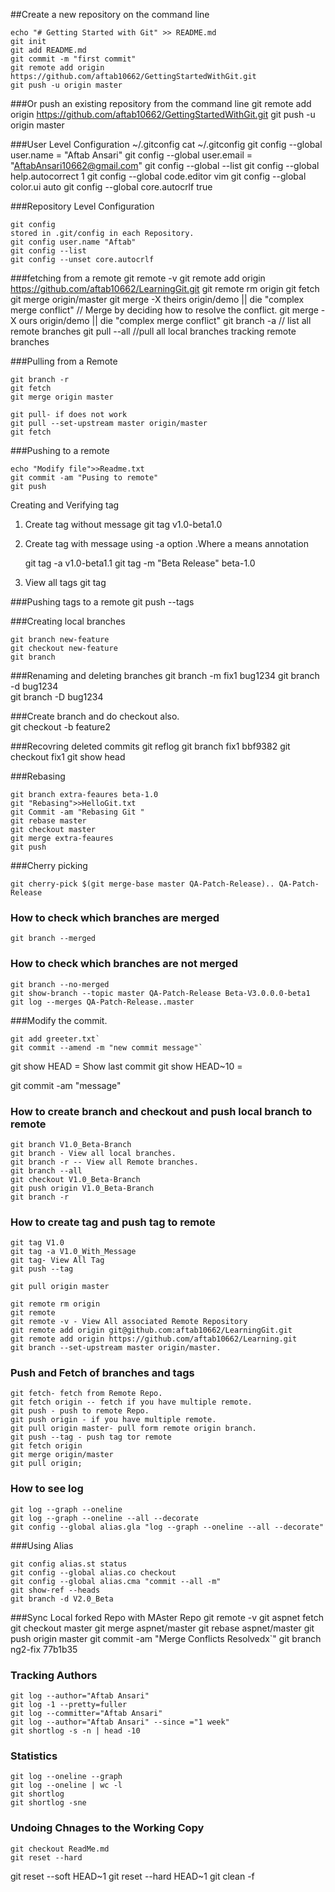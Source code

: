 ##Create a new repository on the command line

	echo "# Getting Started with Git" >> README.md
	git init
	git add README.md
	git commit -m "first commit"
	git remote add origin https://github.com/aftab10662/GettingStartedWithGit.git
	git push -u origin master

###Or push an existing repository from the command line
	git remote add origin https://github.com/aftab10662/GettingStartedWithGit.git
	git push -u origin master

###User Level Configuration
	~/.gitconfig
	cat ~/.gitconfig
	git config --global user.name = "Aftab Ansari"
	git config --global user.email = "AftabAnsari10662@gmail.com"
	git config --global --list
	git config --global help.autocorrect 1
	git config --global code.editor vim
	git config --global color.ui auto
	git config --global core.autocrlf true


###Repository Level Configuration

	git config
	stored in .git/config in each Repository.
	git config user.name "Aftab"
	git config --list
	git config --unset core.autocrlf 


###fetching from a remote
	git remote -v
	git remote add origin https://github.com/aftab10662/LearningGit.git
	git remote rm origin
	git fetch 
	git merge origin/master
	git merge -X theirs origin/demo || die "complex merge conflict"
	// Merge by deciding how to resolve the conflict.
	git merge -X ours origin/demo || die "complex merge conflict"
        git branch -a // list all remote branches
	git pull --all //pull all local branches tracking remote branches

###Pulling from a Remote

    git branch -r
	git fetch 
	git merge origin master

	git pull- if does not work
	git pull --set-upstream master origin/master
	git fetch 


###Pushing to a remote

	echo "Modify file">>Readme.txt
	git commit -am "Pusing to remote"
	git push


Creating and Verifying tag

 1. Create tag without message
     git tag v1.0-beta1.0
	 
 2. Create tag with message using -a option .Where a means annotation

    git tag -a v1.0-beta1.1 
	git tag -m "Beta Release" beta-1.0
	
3. View all tags
    git tag

###Pushing tags to a remote
	git push --tags


###Creating local branches

	git branch new-feature
	git checkout new-feature
	git branch
	

###Renaming and deleting branches
	git branch -m fix1 bug1234
	git branch -d bug1234	
	git branch -D bug1234

###Create branch and do checkout also.	
	git checkout -b feature2


###Recovring deleted commits
	git reflog
	git branch fix1 bbf9382
	git checkout fix1
	git show head


###Rebasing 

	git branch extra-feaures beta-1.0
	git "Rebasing">>HelloGit.txt
	git Commit -am "Rebasing Git "
	git rebase master
	git checkout master
	git merge extra-feaures
	git push



###Cherry picking

	git cherry-pick $(git merge-base master QA-Patch-Release).. QA-Patch-Release


### How to check which branches are merged

	git branch --merged

### How to check which branches are not merged

	git branch --no-merged
	git show-branch --topic master QA-Patch-Release Beta-V3.0.0.0-beta1
    git log --merges QA-Patch-Release..master


###Modify the commit.

	git add greeter.txt`
	git commit --amend -m "new commit message"`



git show HEAD = Show last commit
git show HEAD~10 = 


git commit -am "message"
### How to create branch and checkout and push local branch to remote
	git branch V1.0_Beta-Branch
	git branch - View all local branches.
	git branch -r -- View all Remote branches.
	git branch --all
	git checkout V1.0_Beta-Branch
	git push origin V1.0_Beta-Branch
	git branch -r

### How to create tag and push tag to remote

	git tag V1.0
	git tag -a V1.0_With_Message
	git tag- View All Tag
	git push --tag

	git pull origin master

	git remote rm origin
	git remote
	git remote -v - View All associated Remote Repository
	git remote add origin git@github.com:aftab10662/LearningGit.git
	git remote add origin https://github.com/aftab10662/Learning.git
	git branch --set-upstream master origin/master.



### Push and Fetch of branches and tags
	git fetch- fetch from Remote Repo.
	git fetch origin -- fetch if you have multiple remote.
	git push - push to remote Repo.
	git push origin - if you have multiple remote.
	git pull origin master- pull form remote origin branch.
	git push --tag - push tag tor remote 
	git fetch origin
	git merge origin/master
	git pull origin;

### How to see log
	git log --graph --oneline
	git log --graph --oneline --all --decorate
	git config --global alias.gla "log --graph --oneline --all --decorate"
 
 
###Using Alias
 
	git config alias.st status
	git config --global alias.co checkout
	git config --global alias.cma "commit --all -m"
	git show-ref --heads
	git branch -d V2.0_Beta


###Sync Local forked Repo with MAster Repo
	git remote -v
	git aspnet fetch
	git checkout master
	git merge aspnet/master
	git rebase aspnet/master
	git push origin master
	git commit -am "Merge Conflicts Resolvedx`"
	git branch ng2-fix 77b1b35

### Tracking Authors
	git log --author="Aftab Ansari"
	git log -1 --pretty=fuller
	git log --committer="Aftab Ansari"
	git log --author="Aftab Ansari" --since ="1 week"
	git shortlog -s -n | head -10
	
### Statistics
    
	git log --oneline --graph
	git log --oneline | wc -l
	git shortlog
    git shortlog -sne
	
	
    	
### Undoing Chnages to the Working Copy
    git checkout ReadMe.md
    git reset --hard

   git reset --soft HEAD~1
   git reset --hard HEAD~1
   git clean -f
